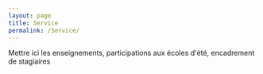 ```yaml
---
layout: page
title: Service
permalink: /Service/
---
```


Mettre ici les enseignements, participations aux écoles d'été, encadrement de stagiaires
